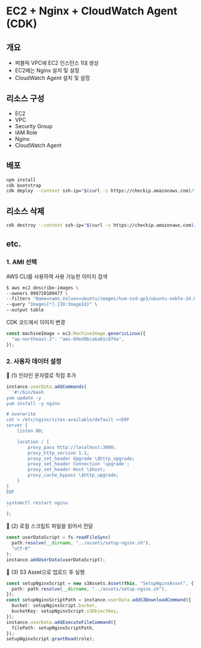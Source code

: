 # EC2 + Nginx + CloudWatch Agent (CDK)

## 개요

- 퍼블릭 VPC에 EC2 인스턴스 1대 생성
- EC2에는 Nginx 설치 및 설정
- CloudWatch Agent 설치 및 설정

## 리소스 구성

- EC2
- VPC
- Security Group
- IAM Role
- Nginx
- CloudWatch Agent

## 배포

```bash
npm install
cdk bootstrap
cdk deploy --context ssh-ip="$(curl -s https://checkip.amazonaws.com)/32" --context key-pair-name="my-keypair"
```

## 리소스 삭제

```bash
cdk destroy --context ssh-ip="$(curl -s https://checkip.amazonaws.com)/32" --context key-pair-name="my-keypair"
```

## etc.

### 1. AMI 선택

AWS CLI를 사용하여 사용 가능한 이미지 검색

```bash
$ aws ec2 describe-images \
--owners 099720109477 \
--filters "Name=name,Values=ubuntu/images/hvm-ssd-gp3/ubuntu-noble-24.04-*" \
--query "Images[*].{ID:ImageId}" \
--output table
```

CDK 코드에서 이미지 변경

```typescript
const machineImage = ec2.MachineImage.genericLinux({
  "ap-northeast-2": "ami-09ed9bca6a01cd74a",
});
```

### 2. 사용자 데이터 설정

🔹 (1) 인라인 문자열로 직접 추가

```typescript
instance.userData.addCommands(
  `#!/bin/bash
yum update -y
yum install -y nginx

# overwrite
cat > /etc/nginx/sites-available/default <<EOF
server {
    listen 80;

    location / {
        proxy_pass http://localhost:3000;
        proxy_http_version 1.1;
        proxy_set_header Upgrade \$http_upgrade;
        proxy_set_header Connection 'upgrade';
        proxy_set_header Host \$host;
        proxy_cache_bypass \$http_upgrade;
    }
}
EOF

systemctl restart nginx
`
);
```

🔹 (2) 로컬 스크립트 파일을 읽어서 전달

```typescript
const userDataScript = fs.readFileSync(
  path.resolve(__dirname, "../assets/setup-nginx.sh"),
  "utf-8"
);
instance.addUserData(userDataScript);
```

🔹 (3) S3 Asset으로 업로드 후 실행

```typescript
const setupNginxScript = new s3Assets.Asset(this, "SetupNginxAsset", {
  path: path.resolve(__dirname, "../assets/setup-nginx.sh"),
});
const setupNginxScriptPath = instance.userData.addS3DownloadCommand({
  bucket: setupNginxScript.bucket,
  bucketKey: setupNginxScript.s3ObjectKey,
});
instance.userData.addExecuteFileCommand({
  filePath: setupNginxScriptPath,
});
setupNginxScript.grantRead(role);
```
